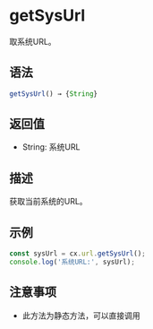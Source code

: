 # getSysUrl

取系统URL。

## 语法

```javascript
getSysUrl() → {String}
```

## 返回值

- String: 系统URL

## 描述

获取当前系统的URL。

## 示例

```javascript
const sysUrl = cx.url.getSysUrl();
console.log('系统URL:', sysUrl);
```

## 注意事项

- 此方法为静态方法，可以直接调用 